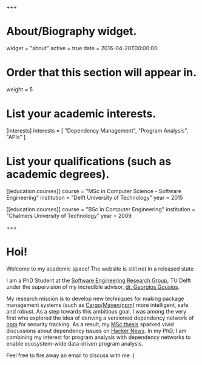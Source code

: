 +++
# About/Biography widget.
widget = "about"
active = true
date = 2016-04-20T00:00:00

# Order that this section will appear in.
weight = 5

# List your academic interests.
[interests]
  interests = [
    "Dependency Management",
    "Program Analysis",
    "APIs"
  ]

# List your qualifications (such as academic degrees).

[[education.courses]]
  course = "MSc in Computer Science - Software Engineering"
  institution = "Delft University of Technology"
  year = 2015

[[education.courses]]
  course = "BSc in Computer Engineering"
  institution = "Chalmers University of Technology"
  year = 2009
 
+++

# Hoi!

Welcome to my academic space! The website is still not in a released state

I am a PhD Student at the [Software Engineering Research Group](https://se.ewi.tudelft.nl/), TU Delft under the supervision of my incredible advisor, [dr. Georgios Gousios](http://gousios.org/).

My research mission is to develop new techniques for making package management systems (such as [Cargo](https://crates.io/)/[Maven](https://maven.apache.org/)/[npm](https://www.npmjs.com/)) more intelligent, safe and robust. As a step towards this ambitious goal, I was among the very first who explored the idea of deriving a versioned dependency network of [npm](https://www.npmjs.com/) for security tracking. As a result, my [MSc thesis](https://repository.tudelft.nl/islandora/object/uuid:3a15293b-16f6-4e9d-b6a2-f02cd52f1a9e) sparked vivid discussions about dependency issues on [Hacker News](https://news.ycombinator.com/item?id=10027356). In my PhD, I am combining my interest for program analysis with dependency networks to enable ecosystem-wide data-driven program analysis. 

Feel free to fire away an email to discuss with me :)










